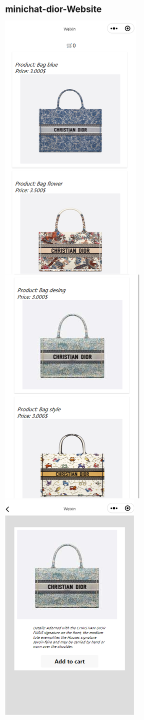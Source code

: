 # minichat-dior-Website

![FormExample](/image/im1.png)
![FormExample](/image/im2.png)
![FormExample](/image/im3.png)
